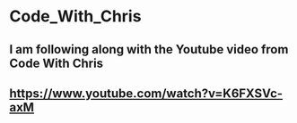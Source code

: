 # Code_With_Chris  

## I am following along with the Youtube video from Code With Chris   

## https://www.youtube.com/watch?v=K6FXSVc-axM   

